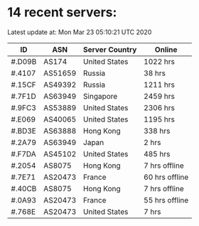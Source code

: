 # 14 recent servers:

Latest update at: Mon Mar 23 05:10:21 UTC 2020

| ID | ASN | Server Country | Online |
| -- | --- | -------------- | ------ |
| #.D09B | AS174 | United States | 1022 hrs |
| #.4107 | AS51659 | Russia | 38 hrs |
| #.15CF | AS49392 | Russia | 1211 hrs |
| #.7F1D | AS63949 | Singapore | 2459 hrs |
| #.9FC3 | AS53889 | United States | 2306 hrs |
| #.E069 | AS40065 | United States | 1195 hrs |
| #.BD3E | AS63888 | Hong Kong | 338 hrs |
| #.2A79 | AS63949 | Japan | 2 hrs |
| #.F7DA | AS45102 | United States | 485 hrs |
| #.2054 | AS8075 | Hong Kong | 7 hrs offline |
| #.7E71 | AS20473 | France | 60 hrs offline |
| #.40CB | AS8075 | Hong Kong | 7 hrs offline |
| #.0A93 | AS20473 | France | 55 hrs offline |
| #.768E | AS20473 | United States | 7 hrs |

